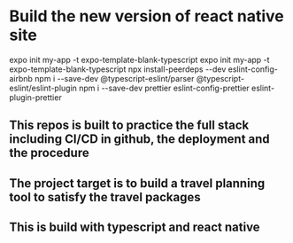# Build the new version of react native site

expo init my-app -t expo-template-blank-typescript
expo init my-app -t expo-template-blank-typescript
npx install-peerdeps --dev eslint-config-airbnb
npm i --save-dev @typescript-eslint/parser @typescript-eslint/eslint-plugin
npm i --save-dev prettier eslint-config-prettier eslint-plugin-prettier

## This repos is built to practice the full stack including CI/CD in github, the deployment and the procedure

## The project target is to build a travel planning tool to satisfy the travel packages

## This is build with typescript and react native
